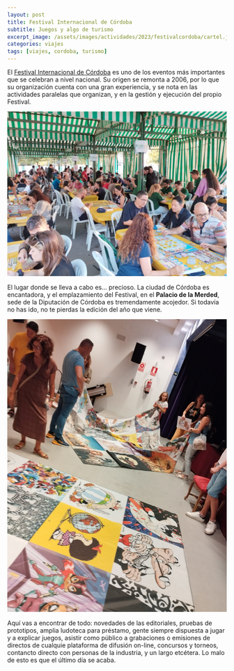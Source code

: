 ```yaml
---
layout: post
title: Festival Internacional de Córdoba
subtitle: Juegos y algo de turismo
excerpt_image: /assets/images/actividades/2023/festivalcordoba/cartel.jpg
categories: viajes
tags: [viajes, cordoba, turismo]
---
```


El [Festival Internacional de Córdoba](https://2023.festivaldejuegoscordoba.es/inicio-2023/) es uno de los eventos más importantes que se celebran a nivel nacional. Su origen se remonta a 2006, por lo que su organización cuenta con una gran experiencia, y se nota en las actividades paralelas que organizan, y en la gestión y ejecución del propio Festival.

![banner](/assets/images/actividades/2023/festivalcordoba/cordobacarpa.jpg)

El lugar donde se lleva a cabo es... precioso. La ciudad de Córdoba es encantadora, y el emplazamiento del Festival, en el <b>Palacio de la Merded</b>, sede de la Diputación de Córdoba es tremendamente acojedor. Si todavía no has ido, no te pierdas la edición del año que viene.

![banner](/assets/images/actividades/2023/festivalcordoba/cordobagigante.jpg)

Aquí vas a encontrar de todo: novedades de las editoriales, pruebas de prototipos, amplia ludoteca para préstamo, gente siempre dispuesta a jugar y a explicar juegos, asistir como público a grabaciones o emisiones de directos de cualquie plataforma de difusión on-line, concursos y torneos, contancto directo con personas de la industria, y un largo etcétera. Lo malo de esto es que el último día se acaba.
